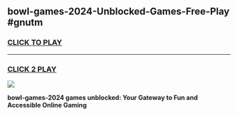 
## bowl-games-2024-Unblocked-Games-Free-Play #gnutm
<h3>
<a href="https://us.freeplayer.one?title=bowl-games-2024&ref=9M">CLICK TO PLAY</a></h3>
<hr>

<h3>
<a href="https://us.freeplayer.one?title=bowl-games-2024&ref=9M">CLICK 2 PLAY</a>
  
</h3>

<a href="https://us.freeplayer.one?title=bowl-games-2024&ref=9M"><img src="https://clearcache.store/games.png"></a>


**bowl-games-2024 games unblocked: Your Gateway to Fun and Accessible Online Gaming**
